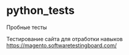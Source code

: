 # python_tests
Пробные тесты

Тестирование сайта для отработки навыков https://magento.softwaretestingboard.com/
